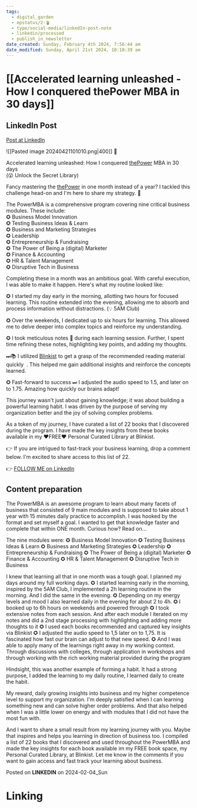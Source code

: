 ```yaml
---
tags:
  - digital_garden
  - epstatus/2-🪴
  - type/social-media/linkedIn-post-note
  - linkedin/processed
  - publish_in_newsletter
date_created: Sunday, February 4th 2024, 7:56:44 am
date_modified: Sunday, April 21st 2024, 10:10:39 am
---
```

# [[Accelerated learning unleashed - How I conquered thePower MBA in 30 days]]
## LinkedIn Post
[Post at LinkedIn](https://www.linkedin.com/posts/sebastiankamilli_accelerated-learning-unleashed-how-i-activity-7159833084647919616-f7MI?utm_source=share&utm_medium=member_desktop)

![[Pasted image 20240421101010.png|400]]
💪

Accelerated learning unleashed: How I conquered [thePower](https://www.linkedin.com/company/the-power/) MBA in 30 days  
(😮 Unlock the Secret Library)  
  
Fancy mastering the [thePower](https://www.linkedin.com/company/the-power/) in one month instead of a year? I tackled this challenge head-on and I'm here to share my strategy. 🚀  
  
The PowerMBA is a comprehensive program covering nine critical business modules. These include:  
✪ Business Model Innovation  
✪ Testing Business Ideas & Learn  
✪ Business and Marketing Strategies  
✪ Leadership  
✪ Entrepreneurship & Fundraising  
✪ The Power of Being a (digital) Marketer  
✪ Finance & Accounting  
✪ HR & Talent Management  
✪ Disruptive Tech in Business  
  
Completing these in a month was an ambitious goal. With careful execution, I was able to make it happen. Here's what my routine looked like:  
  
✪ I started my day early in the morning, allotting two hours for focused learning. This routine extended into the evening, allowing me to absorb and process information without distractions. (💡 5AM Club)  
  
✪ Over the weekends, I dedicated up to six hours for learning. This allowed me to delve deeper into complex topics and reinforce my understanding.  
  
✪ I took meticulous notes 📝 during each learning session. Further, I spent time refining these notes, highlighting key points, and adding my thoughts.  
  
⏭📚 I utilized [Blinkist](https://www.linkedin.com/company/blinkist/) to get a grasp of the recommended reading material quickly  . This helped me gain additional insights and reinforce the concepts learned.  
  
✪ Fast-forward to success ⏭ I adjusted the audio speed to 1.5, and later on to 1.75. Amazing how quickly our brains adapt!  
  
This journey wasn't just about gaining knowledge; it was about building a powerful learning habit. I was driven by the purpose of serving my organization better and the joy of solving complex problems.  
  
As a token of my journey, I have curated a list of 22 books that I discovered during the program. I have made the key insights from these books available in my ❤️FREE❤️ Personal Curated Library at Blinkist.  
  
👉 If you are intrigued to fast-track your business learning, drop a comment below. I'm excited to share access to this list of 22.

👉 [FOLLOW ME on LinkedIn](https://www.linkedin.com/comm/mynetwork/discovery-see-all?usecase=PEOPLE_FOLLOWS&followMember=sebastiankamilli)

## Content preparation
The PowerMBA is an awesome program to learn about many facets of business that consisted of 9 main modules and is supposed to take about 1 year with 15 minutes daily practice to accomplish. I was hooked by the format and set myself a goal. I wanted to get that knowledge faster and complete that within ONE month. Curious how? Read on...

The nine modules were:
✪ Business Model Innovation
✪ Testing Business Ideas & Learn
✪ Business and Marketing Strategies
✪ Leadership
✪ Entrepreneurship & Fundraising
✪ The Power of Being a (digital) Marketer
✪ Finance & Accounting
✪ HR & Talent Management
✪ Disruptive Tech in Business

I knew that learning all that in one month was a tough goal. I planned my days around my full working days. 
✪ I started learning early in the morning, inspired by the 5AM Club, I implemented a 2h learning routine in the morning. And I did the same in the evening. 
✪ Depending on my energy levels and mood I also learned daily in the evening for about 2 to 4h. 
✪ I booked up to 6h hours on weekends and powered through
✪ I took extensive notes from each session. And after each module I iterated on my notes and did a 2nd stage processing with highlighting and adding more thoughts to it
✪ I used each books recommended and captured key insights via Blinkist
✪ I adjusted the audio speed to 1,5 later on to 1,75. It is fascinated how fast our brain can adjust to that new speed. 
✪ And I was able to apply many of the learnings right away in my working context. Through discussions with colleges, through application in workshops and through working with the rich working material provided during the program

Hindsight, this was another example of forming a habit. It had a strong purpose, I added the learning to my daily routine, I learned daily to create the habit.

My reward, daily growing insights into business and my higher competence level to support my organization. I'm deeply satisfied when I can learning something new and can solve higher order problems. And that also helped when I was a little lower on energy and with modules that I did not have the most fun with. 

And I want to share a small result from my learning journey with you. Maybe that inspires and helps you learning in direction of business too. I compiled a list of 22 books that I discovered and used throughout the PowerMBA and made the key insights for each book available im my FREE book space, my Personal Curated Library, at Blinkist. Let me know in the comments if you want to gain access and fast track your learning about business. 

Posted on **LINKEDIN** on 2024-02-04_Sun
# Linking